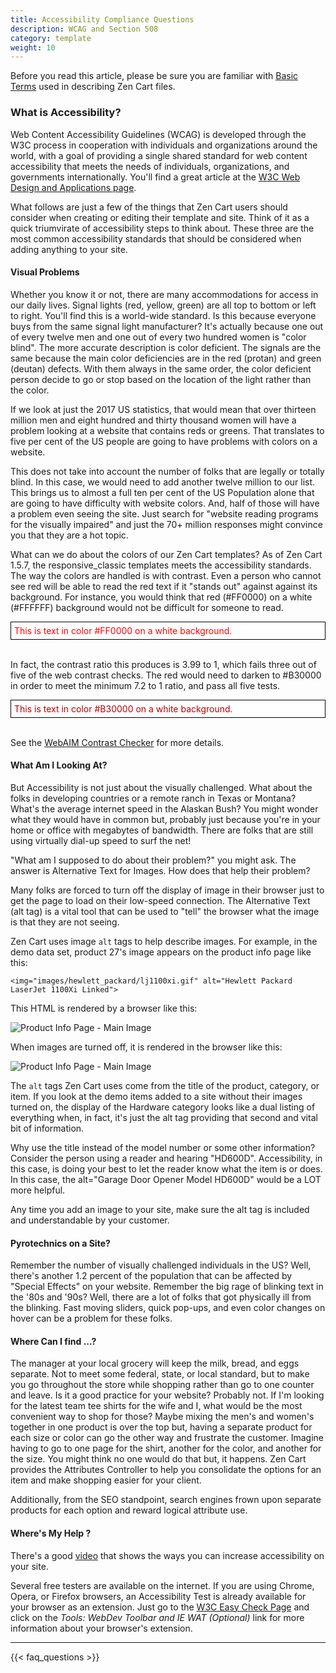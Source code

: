 ```yaml
---
title: Accessibility Compliance Questions 
description: WCAG and Section 508
category: template
weight: 10
---
```


Before you read this article, please be sure you are familiar with [Basic Terms](/user/first_steps/basic_terms/) used in describing Zen Cart files. 

### What is Accessibility? 

Web Content Accessibility Guidelines (WCAG) is developed through the W3C process in cooperation with individuals and organizations around the world, with a goal of providing a single shared standard for web content accessibility that meets the needs of individuals, organizations, and governments internationally.  You'll find a great article at the [W3C Web Design and Applications page](https://www.w3.org/standards/webdesign/accessibility).

What follows are just a few of the things that Zen Cart users should consider when creating or editing their template and site.  Think of it as a quick triumvirate of accessibility steps to think about.  These three are the most common accessibility standards that should be considered when adding anything to your site.

#### Visual Problems

Whether you know it or not, there are many accommodations for access in our daily lives.  Signal lights (red, yellow, green) are all top to bottom or left to right.  You'll find this is a world-wide standard.  Is this because everyone buys from the same signal light manufacturer?  It's actually because one out of every twelve men and one out of every two hundred women is "color blind".  The more accurate description is color deficient.  The signals are the same because the main color deficiencies are in the red (protan) and green (deutan) defects.  With them always in the same order, the color deficient person decide to go or stop based on the location of the light rather than the color.

If we look at just the 2017 US statistics, that would mean that over thirteen million men and eight hundred and thirty thousand women will have a problem looking at a website that contains reds or greens.  That translates to five per cent of the US people are going to have problems with colors on a website.

This does not take into account the number of folks that are legally or totally blind.  In this case, we would need to add another twelve million to our list.  This brings us to almost a full ten per cent of the US Population alone that are going to have difficulty with website colors.  And, half of those will have a problem even seeing the site.  Just search for "website reading programs for the visually impaired" and just the 70+ million responses might convince you that they are a hot topic.

What can we do about the colors of our Zen Cart templates?  As of Zen Cart 1.5.7, the responsive_classic templates meets the accessibility standards.  The way the colors are handled is with contrast.  Even a person who cannot see red will be able to read the red text if it "stands out" against against its background.  For instance, you would think that red (#FF0000) on a white (#FFFFFF) background would not be difficult for someone to read.  

<div border="1" style="background:#FFFFFF; border: 1px solid black; padding: 5px;">
<font color="#FF0000">This is text in color #FF0000 on a white background.</font>
</div>
<br>

In fact, the contrast ratio this produces is 3.99 to 1, which fails three out of five of the web contrast checks.  The red would need to darken to #B30000 in order to meet the minimum 7.2 to 1 ratio, and pass all five tests.  

<div border="1" style="background:#FFFFFF; border: 1px solid black; padding: 5px;">
<font color="#B30000">This is text in color #B30000 on a white background.</font>
</div>
<br>


See the [WebAIM Contrast Checker](https://webaim.org/resources/contrastchecker/) for more details.

#### What Am I Looking At?

But Accessibility is not just about the visually challenged.  What about the folks in developing countries or a remote ranch in Texas or Montana?  What's the average internet speed in the Alaskan Bush?  You might wonder what they would have in common but, probably just because you're in your home or office with megabytes of bandwidth.  There are folks that are still using virtually dial-up speed to surf the net!

"What am I supposed to do about their problem?" you might ask.  The answer is Alternative Text for Images.  How does that help their problem?

Many folks are forced to turn off the display of image in their browser just to get the page to load on their low-speed connection.  The Alternative Text (alt tag) is a vital tool that can be used to "tell" the browser what the image is that they are not seeing.

Zen Cart uses image `alt` tags to help describe images.  For example, in the demo data set, product 27's image appears on the product info page like this: 

```
<img="images/hewlett_packard/lj1100xi.gif" alt="Hewlett Packard LaserJet 1100Xi Linked">
```

This HTML is rendered by a browser like this: 

<img src="/images/product_info_image.png" alt="Product Info Page - Main Image" />

When images are turned off, it is rendered in the browser like this:  

<img src="/images/product_info_no_image.png" alt="Product Info Page - Main Image" />


The `alt` tags Zen Cart uses come from the title of the product, category, or item.  If you look at the demo items added to a site  without their images turned on, the display of the Hardware category looks like a dual listing of everything when, in fact, it's just the alt tag providing that second and vital bit of information.

Why use the title instead of the model number or some other information?  Consider the person using a reader and hearing "HD600D".  Accessibility, in this case, is doing your best to let the reader know what the item is or does.  In this case, the alt="Garage Door Opener Model HD600D" would be a LOT more helpful.

Any time you add an image to your site, make sure the alt tag is included and understandable by your customer.

#### Pyrotechnics on a Site?

Remember the number of visually challenged individuals in the US?  Well, there's another 1.2 percent of the population that can be affected by "Special Effects" on your website.  Remember the big rage of blinking text in the \'80s and \'90s?  Well, there are a lot of folks that got physically ill from the blinking.  Fast moving sliders, quick pop-ups, and even color changes on hover can be a problem for these folks.

#### Where Can I find ...?

The manager at your local grocery will keep the milk, bread, and eggs separate.  Not to meet some federal, state, or local standard, but to make you go throughout the store while shopping rather than go to one counter and leave.  Is it a good practice for your website?  Probably not.  If I'm looking for the latest team tee shirts for the wife and I, what would be the most convenient way to shop for those?  Maybe mixing the men's and women's together in one product is over the top but, having a separate product for each size or color can go the other way and frustrate the customer.  Imagine having to go to one page for the shirt, another for the color, and another for the size.  You might think no one would do that but, it happens.  Zen Cart provides the Attributes Controller to help you consolidate the options for an item and make shopping easier for your client.

Additionally, from the SEO standpoint, search engines frown upon separate products for each option and reward logical attribute use.

#### Where's My Help ?

There's a good [video](https://www.youtube.com/watch?v=3f31oufqFSM) that shows the ways you can increase accessibility on your site.

Several free testers are available on the internet.  If you are using Chrome, Opera, or Firefox browsers, an Accessibility Test is already available for your browser as an extension.  Just go to the [W3C Easy Check Page](https://www.w3.org/WAI/test-evaluate/preliminary/) and click on the *Tools: WebDev Toolbar and IE WAT (Optional)* link for more information about your browser's extension.

---
<!-- please keep this at the end --> 
{{< faq_questions >}}
